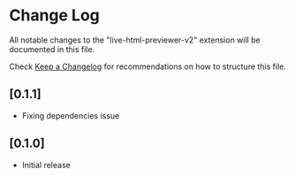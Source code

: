 # Change Log

All notable changes to the "live-html-previewer-v2" extension will be documented in this file.

Check [Keep a Changelog](http://keepachangelog.com/) for recommendations on how to structure this file.

## [0.1.1]

- Fixing dependencies issue

## [0.1.0]

- Initial release